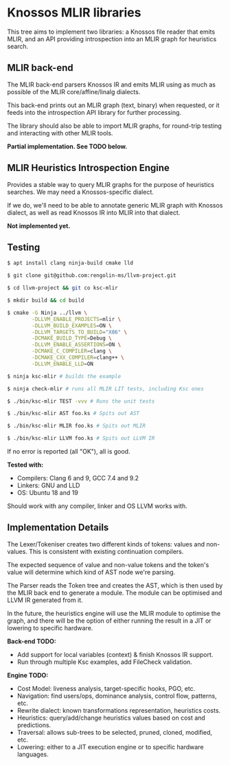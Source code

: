 Knossos MLIR libraries
======================

This tree aims to implement two libraries: a Knossos file reader that emits MLIR,
and an API providing introspection into an MLIR graph for heuristics search.

MLIR back-end
-------------

The MLIR back-end parsers Knossos IR and emits MLIR using as much as possible of
the MLIR core/affine/linalg dialects.

This back-end prints out an MLIR graph (text, binary) when requested, or it
feeds into the introspection API library for further processing.

The library should also be able to import MLIR graphs, for round-trip testing
and interacting with other MLIR tools.

**Partial implementation. See TODO below.**

MLIR Heuristics Introspection Engine
------------------------------------

Provides a stable way to query MLIR graphs for the purpose of heuristics
searches. We may need a Knossos-specific dialect.

If we do, we'll need to be able to annotate generic MLIR graph with Knossos
dialect, as well as read Knossos IR into MLIR into that dialect.

**Not implemented yet.**

Testing
-------

```bash
$ apt install clang ninja-build cmake lld

$ git clone git@github.com:rengolin-ms/llvm-project.git

$ cd llvm-project && git co ksc-mlir

$ mkdir build && cd build

$ cmake -G Ninja ../llvm \
        -DLLVM_ENABLE_PROJECTS=mlir \
        -DLLVM_BUILD_EXAMPLES=ON \
        -DLLVM_TARGETS_TO_BUILD="X86" \
        -DCMAKE_BUILD_TYPE=Debug \
        -DLLVM_ENABLE_ASSERTIONS=ON \
        -DCMAKE_C_COMPILER=clang \
        -DCMAKE_CXX_COMPILER=clang++ \
        -DLLVM_ENABLE_LLD=ON

$ ninja ksc-mlir # builds the example

$ ninja check-mlir # runs all MLIR LIT tests, including Ksc ones

$ ./bin/ksc-mlir TEST -vvv # Runs the unit tests

$ ./bin/ksc-mlir AST foo.ks # Spits out AST

$ ./bin/ksc-mlir MLIR foo.ks # Spits out MLIR

$ ./bin/ksc-mlir LLVM foo.ks # Spits out LLVM IR
```

If no error is reported (all "OK"), all is good.

**Tested with:**
 * Compilers: Clang 6 and 9, GCC 7.4 and 9.2
 * Linkers: GNU and LLD
 * OS: Ubuntu 18 and 19

Should work with any compiler, linker and OS LLVM works with.

Implementation Details
----------------------

The Lexer/Tokeniser creates two different kinds of tokens: values and non-values.
This is consistent with existing continuation compilers.

The expected sequence of value and non-value tokens and the token's value will
determine which kind of AST node we're parsing.

The Parser reads the Token tree and creates the AST, which is then used by the
MLIR back end to generate a module. The module can be optimised and LLVM IR
generated from it.

In the future, the heuristics engine will use the MLIR module to optimise the
graph, and there will be the option of either running the result in a JIT or
lowering to specific hardware.

**Back-end TODO:**
 * Add support for local variables (context) & finish Knossos IR support.
 * Run through multiple Ksc examples, add FileCheck validation.

**Engine TODO:**
 * Cost Model: liveness analysis, target-specific hooks, PGO, etc.
 * Navigation: find users/ops, dominance analysis, control flow, patterns, etc.
 * Rewrite dialect: known transformations representation, heuristics costs.
 * Heuristics: query/add/change heuristics values based on cost and predictions.
 * Traversal: allows sub-trees to be selected, pruned, cloned, modified, etc.
 * Lowering: either to a JIT execution engine or to specific hardware languages.
